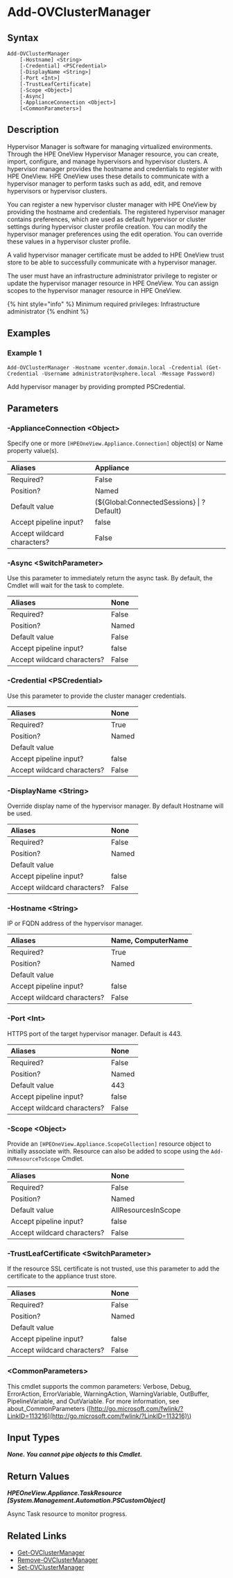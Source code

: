 ﻿---
description: Add new hypervisor manager.
---

# Add-OVClusterManager

## Syntax

```text
Add-OVClusterManager
    [-Hostname] <String>
    [-Credential] <PSCredential>
    [-DisplayName <String>]
    [-Port <Int>]
    [-TrustLeafCertificate]
    [-Scope <Object>]
    [-Async]
    [-ApplianceConnection <Object>]
    [<CommonParameters>]
```

## Description

Hypervisor Manager is software for managing virtualized environments. Through the HPE OneView Hypervisor Manager resource, you can create, import, configure, and manage hypervisors and hypervisor clusters. A hypervisor manager provides
the hostname and credentials to register with HPE OneView. HPE OneView uses these details to communicate with a hypervisor manager to perform tasks such as add, edit, and remove hypervisors or hypervisor clusters.

You can register a new hypervisor cluster manager with HPE OneView by providing the hostname and credentials. The registered hypervisor manager contains preferences, which are used as default hypervisor or cluster settings during hypervisor cluster profile creation. You can modify the hypervisor manager preferences using the edit operation. You can override these values in a hypervisor cluster profile.

A valid hypervisor manager certificate must be added to HPE OneView trust store to be able to successfully communicate with a hypervisor manager.

The user must have an infrastructure administrator privilege to register or update the hypervisor manager resource in
HPE OneView. You can assign scopes to the hypervisor manager resource in HPE OneView.

{% hint style="info" %}
Minimum required privileges: Infrastructure administrator
{% endhint %}

## Examples

###  Example 1 

```text
Add-OVClusterManager -Hostname vcenter.domain.local -Credential (Get-Credential -Username administrator@vsphere.local -Message Password)
```

Add hypervisor manager by providing prompted PSCredential.

## Parameters

### -ApplianceConnection &lt;Object&gt;

Specify one or more `[HPEOneView.Appliance.Connection]` object(s) or Name property value(s).

| Aliases | Appliance |
| :--- | :--- |
| Required? | False |
| Position? | Named |
| Default value | (${Global:ConnectedSessions} &vert; ? Default) |
| Accept pipeline input? | false |
| Accept wildcard characters? | False |

### -Async &lt;SwitchParameter&gt;

Use this parameter to immediately return the async task.  By default, the Cmdlet will wait for the task to complete.

| Aliases | None |
| :--- | :--- |
| Required? | False |
| Position? | Named |
| Default value | False |
| Accept pipeline input? | false |
| Accept wildcard characters? | False |

### -Credential &lt;PSCredential&gt;

Use this parameter to provide the cluster manager credentials.

| Aliases | None |
| :--- | :--- |
| Required? | True |
| Position? | Named |
| Default value |  |
| Accept pipeline input? | false |
| Accept wildcard characters? | False |

### -DisplayName &lt;String&gt;

Override display name of the hypervisor manager. By default Hostname will be used.

| Aliases | None |
| :--- | :--- |
| Required? | False |
| Position? | Named |
| Default value |  |
| Accept pipeline input? | false |
| Accept wildcard characters? | False |

### -Hostname &lt;String&gt;

IP or FQDN address of the hypervisor manager.

| Aliases | Name, ComputerName |
| :--- | :--- |
| Required? | True |
| Position? | Named |
| Default value |  |
| Accept pipeline input? | false |
| Accept wildcard characters? | False |

### -Port &lt;Int&gt;

HTTPS port of the target hypervisor manager. Default is 443.

| Aliases | None |
| :--- | :--- |
| Required? | False |
| Position? | Named |
| Default value | 443 |
| Accept pipeline input? | false |
| Accept wildcard characters? | False |

### -Scope &lt;Object&gt;

Provide an `[HPEOneView.Appliance.ScopeCollection]` resource object to initially associate with.  Resource can also be added to scope using the `Add-OVResourceToScope` Cmdlet.

| Aliases | None |
| :--- | :--- |
| Required? | False |
| Position? | Named |
| Default value | AllResourcesInScope |
| Accept pipeline input? | false |
| Accept wildcard characters? | False |

### -TrustLeafCertificate &lt;SwitchParameter&gt;

If the resource SSL certificate is not trusted, use this parameter to add the certificate to the appliance trust store.

| Aliases | None |
| :--- | :--- |
| Required? | False |
| Position? | Named |
| Default value |  |
| Accept pipeline input? | false |
| Accept wildcard characters? | False |

### &lt;CommonParameters&gt;

This cmdlet supports the common parameters: Verbose, Debug, ErrorAction, ErrorVariable, WarningAction, WarningVariable, OutBuffer, PipelineVariable, and OutVariable. For more information, see about\_CommonParameters \([http://go.microsoft.com/fwlink/?LinkID=113216](http://go.microsoft.com/fwlink/?LinkID=113216)\)

## Input Types

_**None.  You cannot pipe objects to this Cmdlet.**_

## Return Values

_**HPEOneView.Appliance.TaskResource [System.Management.Automation.PSCustomObject]**_

Async Task resource to monitor progress.

## Related Links

* [Get-OVClusterManager](get-ovclustermanager.md)
* [Remove-OVClusterManager](remove-ovclustermanager.md)
* [Set-OVClusterManager](set-ovclustermanager.md)
